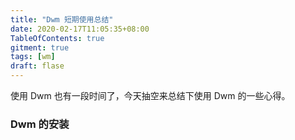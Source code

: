 ```yaml
---
title: "Dwm 短期使用总结"
date: 2020-02-17T11:05:35+08:00
TableOfContents: true
gitment: true
tags: [wm]
draft: flase
---
```


使用 Dwm 也有一段时间了，今天抽空来总结下使用 Dwm 的一些心得。

### Dwm 的安装

